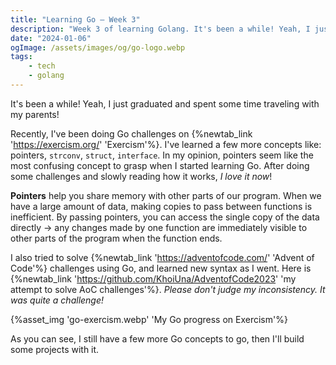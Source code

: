 ```yaml
---
title: "Learning Go — Week 3"
description: "Week 3 of learning Golang. It's been a while! Yeah, I just graduated and spent some time traveling with my parents! Recently, I've been doing Go challenges on Exercism"
date: "2024-01-06"
ogImage: /assets/images/og/go-logo.webp
tags:
    - tech
    - golang
---
```


It's been a while! Yeah, I just graduated and spent some time traveling with my parents!

Recently, I've been doing Go challenges on {%newtab_link 'https://exercism.org/' 'Exercism'%}. I've learned a few more concepts like: pointers, `strconv`, `struct`, `interface`. In my opinion, pointers seem like the most confusing concept to grasp when I started learning Go. After doing some challenges and slowly reading how it works, _I love it now_!

**Pointers** help you share memory with other parts of our program. When we have a large amount of data, making copies to pass between functions is inefficient. By passing pointers, you can access the single copy of the data directly &rarr; any changes made by one function are immediately visible to other parts of the program when the function ends.

I also tried to solve {%newtab_link 'https://adventofcode.com/' 'Advent of Code'%} challenges using Go, and learned new syntax as I went. Here is {%newtab_link 'https://github.com/KhoiUna/AdventofCode2023' 'my attempt to solve AoC challenges'%}. _Please don't judge my inconsistency. It was quite a challenge!_ 

{%asset_img 'go-exercism.webp' 'My Go progress on Exercism'%}

As you can see, I still have a few more Go concepts to go, then I'll build some projects with it.
